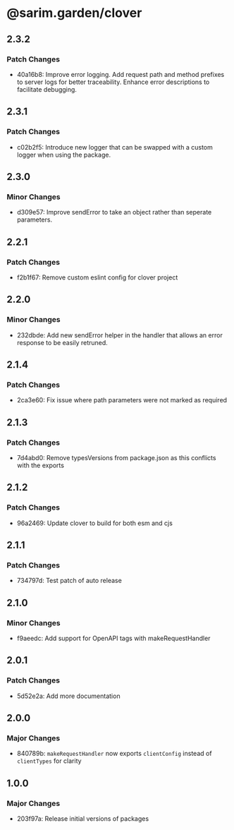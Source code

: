 # @sarim.garden/clover

## 2.3.2

### Patch Changes

- 40a16b8: Improve error logging. Add request path and method prefixes to server logs for better traceability. Enhance error descriptions to facilitate debugging.

## 2.3.1

### Patch Changes

- c02b2f5: Introduce new logger that can be swapped with a custom logger when using the package.

## 2.3.0

### Minor Changes

- d309e57: Improve sendError to take an object rather than seperate parameters.

## 2.2.1

### Patch Changes

- f2b1f67: Remove custom eslint config for clover project

## 2.2.0

### Minor Changes

- 232dbde: Add new sendError helper in the handler that allows an error response to be easily retruned.

## 2.1.4

### Patch Changes

- 2ca3e60: Fix issue where path parameters were not marked as required

## 2.1.3

### Patch Changes

- 7d4abd0: Remove typesVersions from package.json as this conflicts with the exports

## 2.1.2

### Patch Changes

- 96a2469: Update clover to build for both esm and cjs

## 2.1.1

### Patch Changes

- 734797d: Test patch of auto release

## 2.1.0

### Minor Changes

- f9aeedc: Add support for OpenAPI tags with makeRequestHandler

## 2.0.1

### Patch Changes

- 5d52e2a: Add more documentation

## 2.0.0

### Major Changes

- 840789b: `makeRequestHandler` now exports `clientConfig` instead of `clientTypes` for clarity

## 1.0.0

### Major Changes

- 203f97a: Release initial versions of packages
